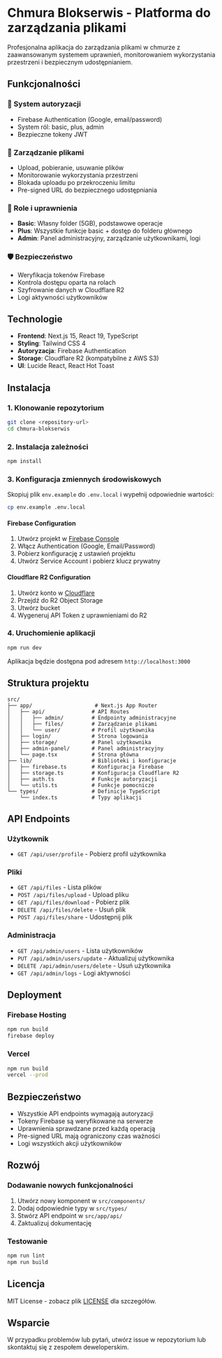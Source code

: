 # Chmura Blokserwis - Platforma do zarządzania plikami

Profesjonalna aplikacja do zarządzania plikami w chmurze z zaawansowanym systemem uprawnień, monitorowaniem wykorzystania przestrzeni i bezpiecznym udostępnianiem.

## Funkcjonalności

### 🔐 System autoryzacji
- Firebase Authentication (Google, email/password)
- System ról: basic, plus, admin
- Bezpieczne tokeny JWT

### 📁 Zarządzanie plikami
- Upload, pobieranie, usuwanie plików
- Monitorowanie wykorzystania przestrzeni
- Blokada uploadu po przekroczeniu limitu
- Pre-signed URL do bezpiecznego udostępniania

### 👥 Role i uprawnienia
- **Basic**: Własny folder (5GB), podstawowe operacje
- **Plus**: Wszystkie funkcje basic + dostęp do folderu głównego
- **Admin**: Panel administracyjny, zarządzanie użytkownikami, logi

### 🛡️ Bezpieczeństwo
- Weryfikacja tokenów Firebase
- Kontrola dostępu oparta na rolach
- Szyfrowanie danych w Cloudflare R2
- Logi aktywności użytkowników

## Technologie

- **Frontend**: Next.js 15, React 19, TypeScript
- **Styling**: Tailwind CSS 4
- **Autoryzacja**: Firebase Authentication
- **Storage**: Cloudflare R2 (kompatybilne z AWS S3)
- **UI**: Lucide React, React Hot Toast

## Instalacja

### 1. Klonowanie repozytorium
```bash
git clone <repository-url>
cd chmura-blokserwis
```

### 2. Instalacja zależności
```bash
npm install
```

### 3. Konfiguracja zmiennych środowiskowych
Skopiuj plik `env.example` do `.env.local` i wypełnij odpowiednie wartości:

```bash
cp env.example .env.local
```

#### Firebase Configuration
1. Utwórz projekt w [Firebase Console](https://console.firebase.google.com/)
2. Włącz Authentication (Google, Email/Password)
3. Pobierz konfigurację z ustawień projektu
4. Utwórz Service Account i pobierz klucz prywatny

#### Cloudflare R2 Configuration
1. Utwórz konto w [Cloudflare](https://cloudflare.com/)
2. Przejdź do R2 Object Storage
3. Utwórz bucket
4. Wygeneruj API Token z uprawnieniami do R2

### 4. Uruchomienie aplikacji
```bash
npm run dev
```

Aplikacja będzie dostępna pod adresem `http://localhost:3000`

## Struktura projektu

```
src/
├── app/                    # Next.js App Router
│   ├── api/               # API Routes
│   │   ├── admin/         # Endpointy administracyjne
│   │   ├── files/         # Zarządzanie plikami
│   │   └── user/          # Profil użytkownika
│   ├── login/             # Strona logowania
│   ├── storage/           # Panel użytkownika
│   ├── admin-panel/       # Panel administracyjny
│   └── page.tsx           # Strona główna
├── lib/                   # Biblioteki i konfiguracje
│   ├── firebase.ts        # Konfiguracja Firebase
│   ├── storage.ts         # Konfiguracja Cloudflare R2
│   ├── auth.ts            # Funkcje autoryzacji
│   └── utils.ts           # Funkcje pomocnicze
└── types/                 # Definicje TypeScript
    └── index.ts           # Typy aplikacji
```

## API Endpoints

### Użytkownik
- `GET /api/user/profile` - Pobierz profil użytkownika

### Pliki
- `GET /api/files` - Lista plików
- `POST /api/files/upload` - Upload pliku
- `GET /api/files/download` - Pobierz plik
- `DELETE /api/files/delete` - Usuń plik
- `POST /api/files/share` - Udostępnij plik

### Administracja
- `GET /api/admin/users` - Lista użytkowników
- `PUT /api/admin/users/update` - Aktualizuj użytkownika
- `DELETE /api/admin/users/delete` - Usuń użytkownika
- `GET /api/admin/logs` - Logi aktywności

## Deployment

### Firebase Hosting
```bash
npm run build
firebase deploy
```

### Vercel
```bash
npm run build
vercel --prod
```

## Bezpieczeństwo

- Wszystkie API endpoints wymagają autoryzacji
- Tokeny Firebase są weryfikowane na serwerze
- Uprawnienia sprawdzane przed każdą operacją
- Pre-signed URL mają ograniczony czas ważności
- Logi wszystkich akcji użytkowników

## Rozwój

### Dodawanie nowych funkcjonalności
1. Utwórz nowy komponent w `src/components/`
2. Dodaj odpowiednie typy w `src/types/`
3. Stwórz API endpoint w `src/app/api/`
4. Zaktualizuj dokumentację

### Testowanie
```bash
npm run lint
npm run build
```

## Licencja

MIT License - zobacz plik [LICENSE](LICENSE) dla szczegółów.

## Wsparcie

W przypadku problemów lub pytań, utwórz issue w repozytorium lub skontaktuj się z zespołem deweloperskim.
